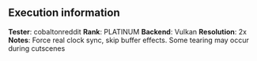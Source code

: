 ## Execution information

**Tester**: cobaltonreddit
**Rank**: PLATINUM
**Backend**: Vulkan
**Resolution**: 2x
**Notes**: Force real clock sync, skip buffer effects. Some tearing may occur during cutscenes